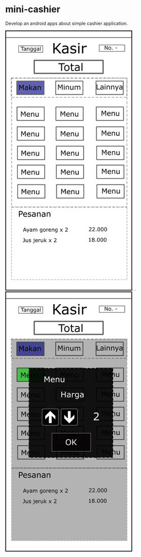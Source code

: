 # mini-cashier
Develop an android apps about simple cashier application.

<img src="./kasir01.png" width="400">.       .<img src="./kasir02.png" width="400">
